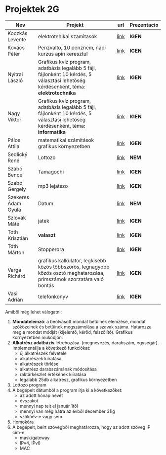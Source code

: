 # Projektek 2G
Nev|Projekt|url|Prezentacio
-|-|-|-|
Koczkás Levente | elektrotehikai szamitasok | [link](https://trello.com/c/orOpa2aU/1-koczk%C3%A1s-levente-projekt)|**IGEN**
Kovács Péter | Penzvalto, 10 penznem, napi kurzus apin keresztul  | [link](https://trello.com/c/gCX3LCX1/2-kov%C3%A1cs-p%C3%A9ter-projekt)|**IGEN**
Nyitrai László | Grafikus kvíz program, adatbázis legalább 5 fájl, fájlonként 10 kérdés, 5 választási lehetőség kérdésenként, téma: **elektrotechnika** | [link](https://trello.com/c/y3g48mQG/4-nyitrai-l%C3%A1szl%C3%B3-projekt)|**IGEN**
Nagy Viktor | Grafikus kvíz program, adatbázis legalább 5 fájl, fájlonként 10 kérdés, 5 választási lehetőség kérdésenként, téma: **informatika** | [link](https://trello.com/c/rXhyTqFg/3-nagy-viktor-projekt)|**IGEN**
Pálos Attila| matematikai számítások grafikus környezetben | [link](https://trello.com/c/yJgM9ClO/5-p%C3%A1los-attila-projekt)|**IGEN**
Sedlický René | Lottozo | [link](https://trello.com/c/qhMfyjvp/6-sedlick%C3%BD-ren%C3%A9-projekt)|**NEM**
Szabó Bence | Tamagochi | [link](https://trello.com/c/xQ4vzflk/7-szab%C3%B3-bence-projekt)|**IGEN**
Szabó Gergely | mp3 lejatszo | [link](https://trello.com/c/oYDMCtU1/8-szab%C3%B3-gergely-projekt)|**IGEN**
Szekeres Ádam Gyula | Datum | [link](https://trello.com/c/3Czqxzlk/9-szekeres-%C3%A1d%C3%A1m-projekt)|**NEM**
Szlovák Máté | jatek | [link](https://trello.com/c/K7mhjNoD/10-szlov%C3%A1k-m%C3%A1t%C3%A9-projekt)|**IGEN**
Tóth Krisztián | **valaszt** | [link](https://trello.com/c/RlybfexA/11-t%C3%B3th-kriszti%C3%A1n-projekt)|**IGEN**
Tóth Márton| Stopperora | [link](https://trello.com/c/DfYEW5iv/12-t%C3%B3th-m%C3%A1rton-projekt)|**IGEN**
Varga Richárd | grafikus kalkulator, legkisebb közös többszörös, legnagyobb közös osztó meghatarozása, prímszámok szorzatára való bontás | [link](https://trello.com/c/EUm2F567/13-varga-rich%C3%A1rd-projekt)|**IGEN**
Vasi Adrián|telefonkonyv | [link](https://trello.com/c/Y4Ox1BrE/14-vasi-adri%C3%A1n-projekt)|**IGEN**

Amiből még lehet válogatni: 
1. **Mondatelemző**: a beolvasott mondat betűinek elemzése, mondat szóközeinek és betűinek megszámolása a szavak száma. Határozza meg a mondat módját (kijelentő, kérőd, felszólító). Grafikus környezetben muködjön.
1. **Alkatrész adatbázis** létrehozása. (megnevezés, darabszám, egységár). Implementálja a következő funkciókat:
	- új alkatrészek felvétele
	- alkatrészek kiíratása
	- alkatrészek törlése
	- alkatrész darabszámának módosítása
	- raktárkészlet értékének kiíratása
	- legalább 25db alkatrész, grafikus környezetben
1. Lottozo program
1. A begépelt dátumból a program írja ki a következőket: 
	- az adott hónap nevét
	- évszakot
	- mennyi nap telt el január 1től
	- mennyi van még hátra az évből december 31ig
	- szökőév-e vagy sem. 
1. Homokóra
1. A begépelt, beírt szövegből meghatározza, hogy az adott szöveg IP cím-e:
	- mask/gateway
	- IPv4, IPv6
	- MAC
